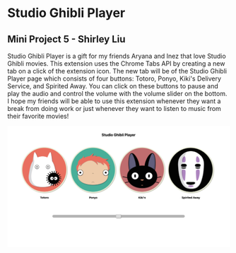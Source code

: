 # Studio Ghibli Player
## Mini Project 5 - Shirley Liu


Studio Ghibli Player is a gift for my friends Aryana and Inez that love Studio Ghibli movies.  This extension uses the Chrome Tabs API by creating a new tab on a click of the extension icon. The new tab will be of the Studio Ghibli Player page which consists of four buttons: Totoro, Ponyo, Kiki's Delivery Service, and Spirited Away. You can click on these buttons to pause and play the audio and control the volume with the volume slider on the bottom. I hope my friends will be able to use this extension whenever they want a break from doing work or just whenever they want to listen to music from their favorite movies!

![Studio Ghibli Player Extension](ghibli_screen.png)